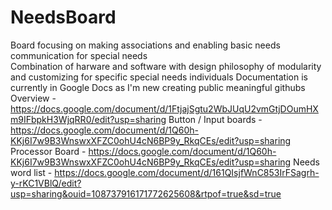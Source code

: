 # NeedsBoard
Board focusing on making associations and enabling basic needs communication for special needs  
Combination of harware and software with design philosophy of modularity and customizing for specific special needs individuals
    Documentation is currently in Google Docs as I'm new creating public meaningful githubs
Overview - https://docs.google.com/document/d/1FtjajSgtu2WbJUqU2vmGtjDOumHXm9IFbpkH3WjqRR0/edit?usp=sharing
Button / Input boards - https://docs.google.com/document/d/1Q60h-KKj6I7w9B3WnswxXFZC0ohU4cN6BP9y_RkqCEs/edit?usp=sharing
Processor Board - https://docs.google.com/document/d/1Q60h-KKj6I7w9B3WnswxXFZC0ohU4cN6BP9y_RkqCEs/edit?usp=sharing
Needs word list - https://docs.google.com/document/d/161QIsjfWnC853IrFSagrh-y-rKC1VBlQ/edit?usp=sharing&ouid=108737916171772625608&rtpof=true&sd=true

